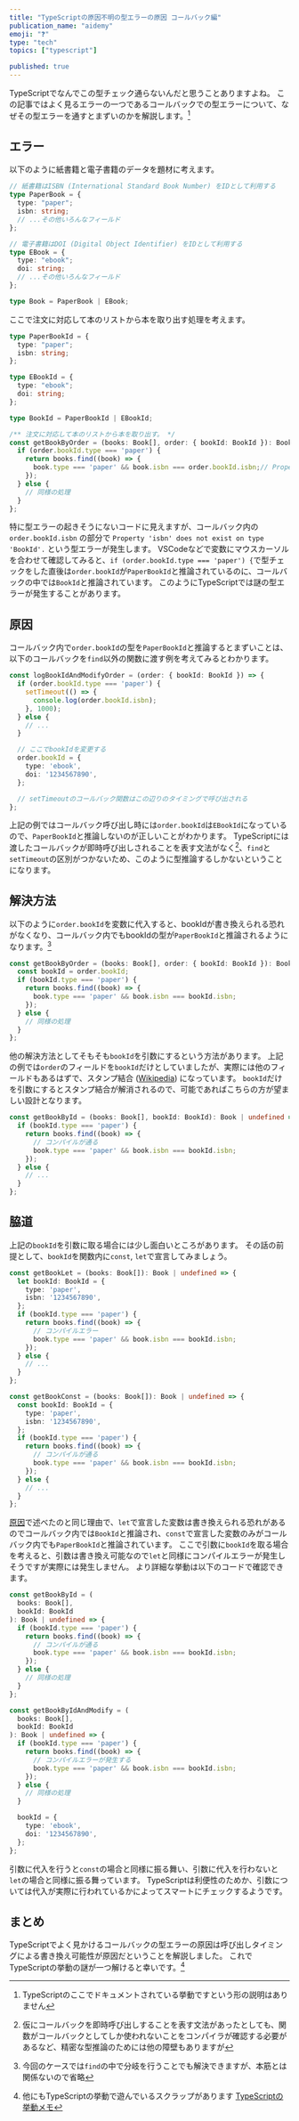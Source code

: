 ```yaml
---
title: "TypeScriptの原因不明の型エラーの原因 コールバック編"
publication_name: "aidemy"
emoji: "❓"
type: "tech"
topics: ["typescript"]

published: true
---
```


TypeScriptでなんでこの型チェック通らないんだと思うことありますよね。
この記事ではよく見るエラーの一つであるコールバックでの型エラーについて、なぜその型エラーを通すとまずいのかを解説します。[^excuse]

[^excuse]: TypeScriptのここでドキュメントされている挙動ですという形の説明はありません

## エラー

以下のように紙書籍と電子書籍のデータを題材に考えます。

```ts
// 紙書籍はISBN (International Standard Book Number) をIDとして利用する
type PaperBook = {
  type: "paper";
  isbn: string;
  // ...その他いろんなフィールド
};

// 電子書籍はDOI (Digital Object Identifier) をIDとして利用する
type EBook = {
  type: "ebook";
  doi: string;
  // ...その他いろんなフィールド
};

type Book = PaperBook | EBook;
```

ここで注文に対応して本のリストから本を取り出す処理を考えます。

```ts
type PaperBookId = {
  type: "paper";
  isbn: string;
};

type EBookId = {
  type: "ebook";
  doi: string;
};

type BookId = PaperBookId | EBookId;

/** 注文に対応して本のリストから本を取り出す。 */
const getBookByOrder = (books: Book[], order: { bookId: BookId }): Book | undefined => {
  if (order.bookId.type === 'paper') {
    return books.find((book) => {
      book.type === 'paper' && book.isbn === order.bookId.isbn;// Property 'isbn' does not exist on type 'BookId'.
    });
  } else {
    // 同様の処理
  }
};
```

特に型エラーの起きそうにないコードに見えますが、コールバック内の `order.bookId.isbn` の部分で `Property 'isbn' does not exist on type 'BookId'.` という型エラーが発生します。
VSCodeなどで変数にマウスカーソルを合わせて確認してみると、`if (order.bookId.type === 'paper') {`で型チェックをした直後は`order.bookId`が`PaperBookId`と推論されているのに、コールバックの中では`BookId`と推論されています。
このようにTypeScriptでは謎の型エラーが発生することがあります。

## 原因

コールバック内で`order.bookId`の型を`PaperBookId`と推論するとまずいことは、以下のコールバックを`find`以外の関数に渡す例を考えてみるとわかります。

```ts
const logBookIdAndModifyOrder = (order: { bookId: BookId }) => {
  if (order.bookId.type === 'paper') {
    setTimeout(() => {
      console.log(order.bookId.isbn);
    }, 1000);
  } else {
    // ...
  }

  // ここでbookIdを変更する
  order.bookId = {
    type: 'ebook',
    doi: '1234567890',
  };

  // setTimeoutのコールバック関数はこの辺りのタイミングで呼び出される
};
```

上記の例ではコールバック呼び出し時には`order.bookId`は`EBookId`になっているので、`PaperBookId`と推論しないのが正しいことがわかります。
TypeScriptには渡したコールバックが即時呼び出しされることを表す文法がなく[^type-inference]、`find`と`setTimeout`の区別がつかないため、このように型推論するしかないということになります。

[^type-inference]: 仮にコールバックを即時呼び出しすることを表す文法があったとしても、関数がコールバックとしてしか使われないことをコンパイラが確認する必要があるなど、精密な型推論のためには他の障壁もありますが

## 解決方法

以下のように`order.bookId`を変数に代入すると、bookIdが書き換えられる恐れがなくなり、コールバック内でもbookIdの型が`PaperBookId`と推論されるようになります。[^other-solution]

[^other-solution]: 今回のケースでは`find`の中で分岐を行うことでも解決できますが、本筋とは関係ないので省略

```ts
const getBookByOrder = (books: Book[], order: { bookId: BookId }): Book | undefined => {
  const bookId = order.bookId;
  if (bookId.type === 'paper') {
    return books.find((book) => {
      book.type === 'paper' && book.isbn === bookId.isbn;
    });
  } else {
    // 同様の処理
  }
};
```

他の解決方法としてそもそも`bookId`を引数にするという方法があります。
上記の例では`order`のフィールドを`bookId`だけとしていましたが、実際には他のフィールドもあるはずで、スタンプ結合 ([Wikipedia](https://ja.wikipedia.org/wiki/%E7%B5%90%E5%90%88%E5%BA%A6)) になっています。
`bookId`だけを引数にするとスタンプ結合が解消されるので、可能であればこちらの方が望ましい設計となります。

```ts
const getBookById = (books: Book[], bookId: BookId): Book | undefined => {
  if (bookId.type === 'paper') {
    return books.find((book) => {
      // コンパイルが通る
      book.type === 'paper' && book.isbn === bookId.isbn;
    });
  } else {
    // ...
  }
};
```

## 脇道

上記の`bookId`を引数に取る場合には少し面白いところがあります。
その話の前提として、`bookId`を関数内に`const`, `let`で宣言してみましょう。

```ts
const getBookLet = (books: Book[]): Book | undefined => {
  let bookId: BookId = {
    type: 'paper',
    isbn: '1234567890',
  };
  if (bookId.type === 'paper') {
    return books.find((book) => {
      // コンパイルエラー
      book.type === 'paper' && book.isbn === bookId.isbn;
    });
  } else {
    // ...
  }
};

const getBookConst = (books: Book[]): Book | undefined => {
  const bookId: BookId = {
    type: 'paper',
    isbn: '1234567890',
  };
  if (bookId.type === 'paper') {
    return books.find((book) => {
      // コンパイルが通る
      book.type === 'paper' && book.isbn === bookId.isbn;
    });
  } else {
    // ...
  }
};
```

[原因](#原因)で述べたのと同じ理由で、`let`で宣言した変数は書き換えられる恐れがあるのでコールバック内では`BookId`と推論され、`const`で宣言した変数のみがコールバック内でも`PaperBookId`と推論されています。
ここで引数に`bookId`を取る場合を考えると、引数は書き換え可能なので`let`と同様にコンパイルエラーが発生しそうですが実際には発生しません。
より詳細な挙動は以下のコードで確認できます。

```ts
const getBookById = (
  books: Book[],
  bookId: BookId
): Book | undefined => {
  if (bookId.type === 'paper') {
    return books.find((book) => {
      // コンパイルが通る
      book.type === 'paper' && book.isbn === bookId.isbn;
    });
  } else {
    // 同様の処理
  }
};

const getBookByIdAndModify = (
  books: Book[],
  bookId: BookId
): Book | undefined => {
  if (bookId.type === 'paper') {
    return books.find((book) => {
      // コンパイルエラーが発生する
      book.type === 'paper' && book.isbn === bookId.isbn;
    });
  } else {
    // 同様の処理
  }

  bookId = {
    type: 'ebook',
    doi: '1234567890',
  };
};
```

引数に代入を行うと`const`の場合と同様に振る舞い、引数に代入を行わないと`let`の場合と同様に振る舞っています。
TypeScriptは利便性のためか、引数については代入が実際に行われているかによってスマートにチェックするようです。

## まとめ

TypeScriptでよく見かけるコールバックの型エラーの原因は呼び出しタイミングによる書き換え可能性が原因だということを解説しました。
これでTypeScriptの挙動の謎が一つ解けると幸いです。[^scrap]

[^scrap]: 他にもTypeScriptの挙動で遊んでいるスクラップがあります [TypeScriptの挙動メモ](https://zenn.dev/mosh/scraps/728ff095fae08c)

